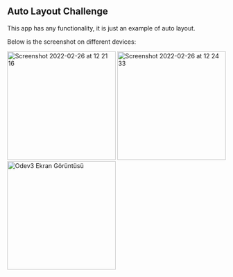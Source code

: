 ## Auto Layout Challenge

This app has any functionality, it is just an example of auto layout.


Below is the screenshot on different devices:


<p float="left">
 <img width="250" alt="Screenshot 2022-02-26 at 12 21 16" src="https://user-images.githubusercontent.com/36795459/155840399-93e00e99-7836-4a2b-a1e4-ff16c5079baa.png">
 <img width="250" alt="Screenshot 2022-02-26 at 12 24 33" src="https://user-images.githubusercontent.com/36795459/155840398-0f655503-5483-4b51-b140-a1e80db4f092.png">
 <img width="250" alt="Odev3 Ekran Görüntüsü" src="https://user-images.githubusercontent.com/36795459/155840392-6caa565a-404c-4f04-b94d-2edcf32ad2d9.png">
</p>

